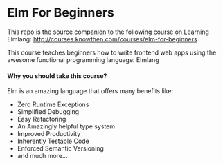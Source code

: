 # Elm For Beginners
This repo is the source companion to the following course on Learning Elmlang:
http://courses.knowthen.com/courses/elm-for-beginners

This course teaches beginners how to write frontend web apps using the awesome functional programming language: Elmlang

#### Why you should take this course?

Elm is an amazing language that offers many benefits like:

* Zero Runtime Exceptions
* Simplified Debugging
* Easy Refactoring
* An Amazingly helpful type system
* Improved Productivity
* Inherently Testable Code
* Enforced Semantic Versioning
* and much more...
